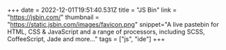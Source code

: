 +++
date = 2022-12-01T19:51:40.531Z
title = "JS Bin"
link = "https://jsbin.com/"
thumbnail = "https://static.jsbin.com/images/favicon.png"
snippet="A live pastebin for HTML, CSS & JavaScript and a range of processors, including SCSS, CoffeeScript, Jade and more..."
tags = ["js", "ide"]
+++
